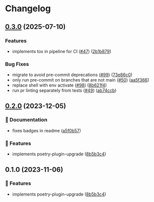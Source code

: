 # Changelog

## [0.3.0](https://github.com/apoclyps/poetry-plugin-upgrade/compare/0.2.0...v0.3.0) (2025-07-10)


### Features

* implements tox in pipeline for CI ([#47](https://github.com/apoclyps/poetry-plugin-upgrade/issues/47)) ([2b1b879](https://github.com/apoclyps/poetry-plugin-upgrade/commit/2b1b8799654d30cfad75f1ffd86c32cee9b638b9))


### Bug Fixes

* migrate to avoid pre-commit deprecations ([#99](https://github.com/apoclyps/poetry-plugin-upgrade/issues/99)) ([73e86c0](https://github.com/apoclyps/poetry-plugin-upgrade/commit/73e86c06f855f00ee1c0add03472030db8460ded))
* only run pre-commit on branches that are not main ([#50](https://github.com/apoclyps/poetry-plugin-upgrade/issues/50)) ([aa5f366](https://github.com/apoclyps/poetry-plugin-upgrade/commit/aa5f3665e459421e9075669efb2f87a81f583eee))
* replace shell with env activate ([#98](https://github.com/apoclyps/poetry-plugin-upgrade/issues/98)) ([8b621f4](https://github.com/apoclyps/poetry-plugin-upgrade/commit/8b621f42dfb8397e61fa5dfaaadc70554f4b11c8))
* run pr linting separately from tests ([#49](https://github.com/apoclyps/poetry-plugin-upgrade/issues/49)) ([ab74ccb](https://github.com/apoclyps/poetry-plugin-upgrade/commit/ab74ccbf3002410e2cfacea52648ab403ec8da33))

## [0.2.0](https://github.com/apoclyps/poetry-plugin-upgrade/compare/0.1.0...0.2.0) (2023-12-05)


### 📝 Documentation

* fixes badges in readme ([a5f0b57](https://github.com/apoclyps/poetry-plugin-upgrade/commit/a5f0b570e447fe7b97ffee3e441519488e67e6d2))


### 🚀 Features

* implements poetry-plugin-upgrade ([8b5b3c4](https://github.com/apoclyps/poetry-plugin-upgrade/commit/8b5b3c4a50ebe750a8febbee0dcff75f777ed838))

## 0.1.0 (2023-11-06)


### 🚀 Features

* implements poetry-plugin-upgrade ([8b5b3c4](https://github.com/apoclyps/poetry-plugin-upgrade/commit/8b5b3c4a50ebe750a8febbee0dcff75f777ed838))
